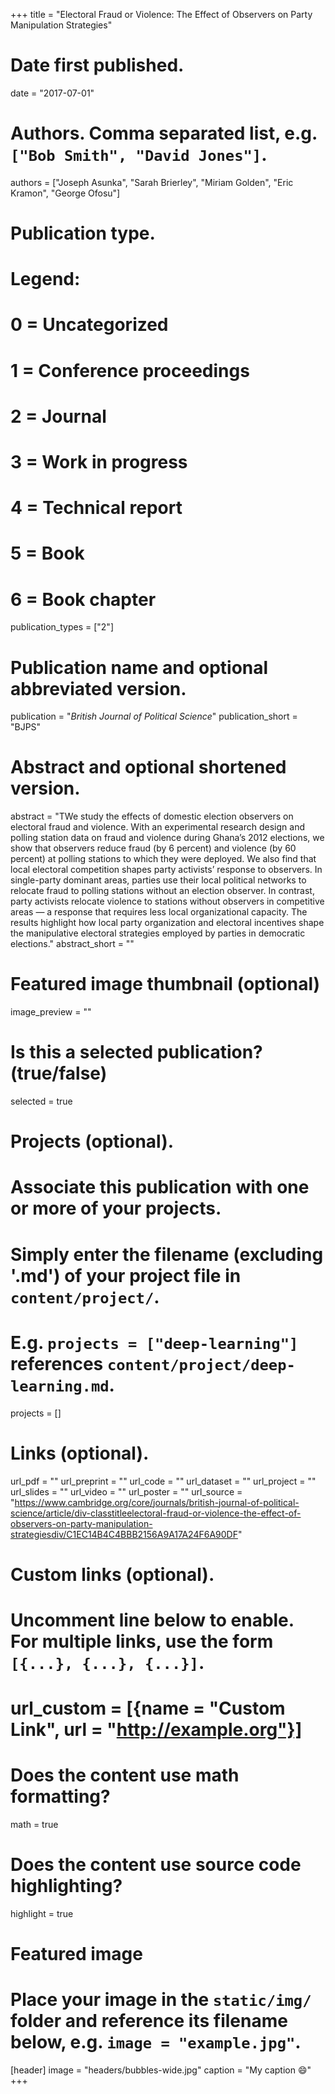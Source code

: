 +++
title = "Electoral Fraud or Violence: The Effect of Observers on Party Manipulation Strategies"

# Date first published.
date = "2017-07-01"

# Authors. Comma separated list, e.g. `["Bob Smith", "David Jones"]`.
authors = ["Joseph Asunka", "Sarah Brierley", "Miriam Golden", "Eric Kramon", "George Ofosu"]

# Publication type.
# Legend:
# 0 = Uncategorized
# 1 = Conference proceedings
# 2 = Journal
# 3 = Work in progress
# 4 = Technical report
# 5 = Book
# 6 = Book chapter
publication_types = ["2"]

# Publication name and optional abbreviated version.
publication = "*British Journal of Political Science*"
publication_short = "BJPS"

# Abstract and optional shortened version.
abstract = "TWe study the effects of domestic election observers on electoral fraud and violence. With an experimental research design and polling station data on fraud and violence during Ghana’s 2012 elections, we show that observers reduce fraud (by 6 percent) and violence (by 60 percent) at polling stations to which they were deployed. We also find that local electoral competition shapes party activists’ response to observers. In single-party dominant areas, parties use their local political networks to relocate fraud to polling stations without an election observer. In contrast, party activists relocate violence to stations without observers in competitive areas — a response that requires less local organizational capacity. The results highlight how local party organization and electoral incentives shape the manipulative electoral strategies employed by parties in democratic elections."
abstract_short = ""

# Featured image thumbnail (optional)
image_preview = ""

# Is this a selected publication? (true/false)
selected = true

# Projects (optional).
#   Associate this publication with one or more of your projects.
#   Simply enter the filename (excluding '.md') of your project file in `content/project/`.
#   E.g. `projects = ["deep-learning"]` references `content/project/deep-learning.md`.
projects = []

# Links (optional).
url_pdf = ""
url_preprint = ""
url_code = ""
url_dataset = ""
url_project = ""
url_slides = ""
url_video = ""
url_poster = ""
url_source = "https://www.cambridge.org/core/journals/british-journal-of-political-science/article/div-classtitleelectoral-fraud-or-violence-the-effect-of-observers-on-party-manipulation-strategiesdiv/C1EC14B4C4BBB2156A9A17A24F6A90DF"

# Custom links (optional).
#   Uncomment line below to enable. For multiple links, use the form `[{...}, {...}, {...}]`.
# url_custom = [{name = "Custom Link", url = "http://example.org"}]

# Does the content use math formatting?
math = true

# Does the content use source code highlighting?
highlight = true

# Featured image
# Place your image in the `static/img/` folder and reference its filename below, e.g. `image = "example.jpg"`.
[header]
image = "headers/bubbles-wide.jpg"
caption = "My caption 😄"
+++
